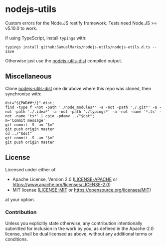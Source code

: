 nodejs-utils
============

Custom errors for the Node.JS restify framework. Tests need Node.JS >= v5.10.0 to work.

If using TypeScript, install `typings` with:
 
    typings install github:SamuelMarks/nodejs-utils/nodejs-utils.d.ts --save

Otherwise just use the [nodejs-utils-dist](https://github.com/SamuelMarks/nodejs-utils-dist) compiled output.

## Miscellaneous

Clone [nodejs-utils-dist](https://github.com/SamuelMarks/nodejs-utils-dist) one dir above where this repo was cloned, then synchronise with:

    dst="${PWD##*/}"-dist;
    find -type f -not -path './node_modules*' -a -not -path './.git*' -a -not -path './.idea*' -a -not -path './typings*' -a -not -name '*.ts' -not -name 'ts*' | cpio -pdamv ../"$dst";
    m='Commit message'
    git commit -S -am "$m"
    git push origin master
    cd ../"$dst"
    git commit -S -am "$m"
    git push origin master

## License

Licensed under either of

- Apache License, Version 2.0 ([LICENSE-APACHE](LICENSE-APACHE) or <https://www.apache.org/licenses/LICENSE-2.0>)
- MIT license ([LICENSE-MIT](LICENSE-MIT) or <https://opensource.org/licenses/MIT>)

at your option.

### Contribution

Unless you explicitly state otherwise, any contribution intentionally submitted
for inclusion in the work by you, as defined in the Apache-2.0 license, shall be
dual licensed as above, without any additional terms or conditions.
